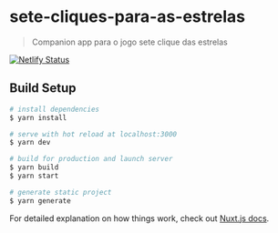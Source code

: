 # sete-cliques-para-as-estrelas

> Companion app para o jogo sete clique das estrelas

[![Netlify Status](https://api.netlify.com/api/v1/badges/f5235710-a9f1-4b8d-af3c-b6c92a17a59a/deploy-status)](https://app.netlify.com/sites/sete-cliques-para-as-estrelas/deploys)

## Build Setup

``` bash
# install dependencies
$ yarn install

# serve with hot reload at localhost:3000
$ yarn dev

# build for production and launch server
$ yarn build
$ yarn start

# generate static project
$ yarn generate
```

For detailed explanation on how things work, check out [Nuxt.js docs](https://nuxtjs.org).
